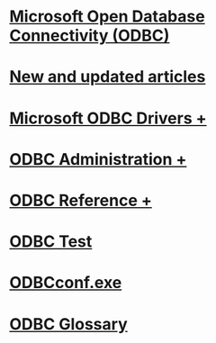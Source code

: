 # [Microsoft Open Database Connectivity (ODBC)](microsoft-open-database-connectivity-odbc.md)
# [New and updated articles](new-updated-odbc.md)

# [Microsoft ODBC Drivers +](../odbc/microsoft/microsoft-supplied-odbc-drivers.md)
# [ODBC Administration +](../odbc/admin/odbc-data-source-administrator.md)
# [ODBC Reference +](../odbc/reference/introduction-to-odbc.md)

# [ODBC Test](odbc-test.md)
# [ODBCconf.exe](odbcconf-exe.md)
# [ODBC Glossary](odbc-glossary.md)
